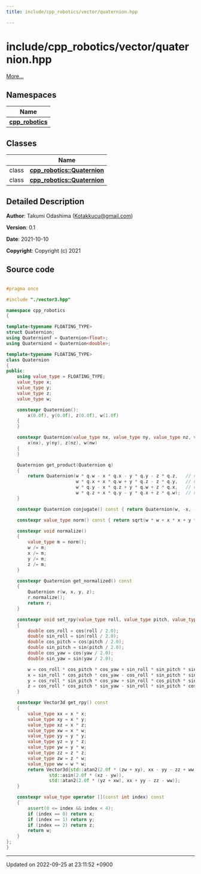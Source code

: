 ```yaml
---
title: include/cpp_robotics/vector/quaternion.hpp

---
```


# include/cpp_robotics/vector/quaternion.hpp

 [More...](#detailed-description)

## Namespaces

| Name           |
| -------------- |
| **[cpp_robotics](/cpp_robotics_core/doxybook/Namespaces/namespacecpp__robotics/)**  |

## Classes

|                | Name           |
| -------------- | -------------- |
| class | **[cpp_robotics::Quaternion](/cpp_robotics_core/doxybook/Classes/structcpp__robotics_1_1Quaternion/)**  |
| class | **[cpp_robotics::Quaternion](/cpp_robotics_core/doxybook/Classes/structcpp__robotics_1_1Quaternion/)**  |

## Detailed Description


**Author**: Takumi Odashima ([Kotakkucu@gmail.com](mailto:Kotakkucu@gmail.com)) 

**Version**: 0.1 

**Date**: 2021-10-10

**Copyright**: Copyright (c) 2021 



## Source code

```cpp

#pragma once

#include "./vector3.hpp"

namespace cpp_robotics
{

template<typename FLOATING_TYPE>
struct Quaternion;
using Quaternionf = Quaternion<float>;
using Quaterniond = Quaternion<double>;

template<typename FLOATING_TYPE>
class Quaternion
{
public:
    using value_type = FLOATING_TYPE;
    value_type x;
    value_type y;
    value_type z;
    value_type w;

    constexpr Quaternion():
        x(0.0f), y(0.0f), z(0.0f), w(1.0f)
    {
    }

    constexpr Quaternion(value_type nx, value_type ny, value_type nz, value_type nw):
        x(nx), y(ny), z(nz), w(nw)
    {
    }

    Quaternion get_product(Quaternion q)
    {
        return Quaternion(w * q.w - x * q.x - y * q.y - z * q.z,   // new w
                          w * q.x + x * q.w + y * q.z - z * q.y,   // new x
                          w * q.y - x * q.z + y * q.w + z * q.x,   // new y
                          w * q.z + x * q.y - y * q.x + z * q.w);  // new z
    }

    constexpr Quaternion conjugate() const { return Quaternion(w, -x, -y, -z); }

    constexpr value_type norm() const { return sqrt(w * w + x * x + y * y + z * z); }

    constexpr void normalize()
    {
        value_type m = norm();
        w /= m;
        x /= m;
        y /= m;
        z /= m;
    }

    constexpr Quaternion get_normalized() const
    {
        Quaternion r(w, x, y, z);
        r.normalize();
        return r;
    }

    constexpr void set_rpy(value_type roll, value_type pitch, value_type yaw)
    {
        double cos_roll = cos(roll / 2.0);
        double sin_roll = sin(roll / 2.0);
        double cos_pitch = cos(pitch / 2.0);
        double sin_pitch = sin(pitch / 2.0);
        double cos_yaw = cos(yaw / 2.0);
        double sin_yaw = sin(yaw / 2.0);

        w = cos_roll * cos_pitch * cos_yaw + sin_roll * sin_pitch * sin_yaw;
        x = sin_roll * cos_pitch * cos_yaw - cos_roll * sin_pitch * sin_yaw;
        y = cos_roll * sin_pitch * cos_yaw + sin_roll * cos_pitch * sin_yaw;
        z = cos_roll * cos_pitch * sin_yaw - sin_roll * sin_pitch * cos_yaw;
    }

    constexpr Vector3d get_rpy() const
    {
        value_type xx = x * x;
        value_type xy = x * y;
        value_type xz = x * z;
        value_type xw = x * w;
        value_type yy = y * y;
        value_type yz = y * z;
        value_type yw = y * w;
        value_type zz = z * z;
        value_type zw = z * w;
        value_type ww = w * w;
        return Vector3d{std::atan2(2.0f * (zw + xy), xx - yy - zz + ww),
                std::asin(2.0f * (xz - yw)),
                std::atan2(2.0f * (yz + xw), xx + yy - zz - ww)};
    }

    constexpr value_type operator [](const int index) const
    {
        assert(0 <= index && index < 4);
        if (index == 0) return x;
        if (index == 1) return y;
        if (index == 2) return z;
        return w;
    }
};
}
```


-------------------------------

Updated on 2022-09-25 at 23:11:52 +0900
